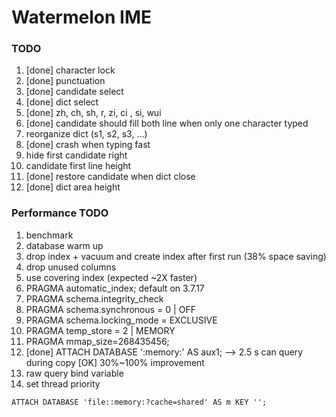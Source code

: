 # Watermelon IME

### TODO

1. [done] character lock
2. [done] punctuation
3. [done] candidate select
4. [done] dict select
5. [done] zh, ch, sh, r, zi, ci , si, wui
6. [done] candidate should fill both line when only one character typed
7. reorganize dict (s1, s2, s3, …)
8. [done] crash when typing fast
9. hide first candidate right
10. candidate first line height
11. [done] restore candidate when dict close
12. [done] dict area height

### Performance TODO

1. benchmark
2. database warm up
3. drop index + vacuum and create index after first run (38% space saving)
4. drop unused columns
5. use covering index (expected ~2X faster)
6. PRAGMA automatic_index; default on 3.7.17
7. PRAGMA schema.integrity_check
8. PRAGMA schema.synchronous = 0 | OFF
9. PRAGMA schema.locking_mode = EXCLUSIVE
10. PRAGMA temp_store = 2 | MEMORY
11. PRAGMA mmap_size=268435456;
12. [done] ATTACH DATABASE ':memory:' AS aux1; —> 2.5 s can query during copy [OK] 30%~100% improvement
13. raw query bind variable
14. set thread priority

``` 
ATTACH DATABASE 'file::memory:?cache=shared' AS m KEY '';
```
